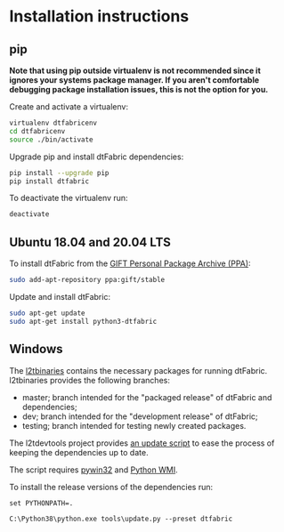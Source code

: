 # Installation instructions

## pip

**Note that using pip outside virtualenv is not recommended since it ignores
your systems package manager. If you aren't comfortable debugging package
installation issues, this is not the option for you.**

Create and activate a virtualenv:

```bash
virtualenv dtfabricenv
cd dtfabricenv
source ./bin/activate
```

Upgrade pip and install dtFabric dependencies:

```bash
pip install --upgrade pip
pip install dtfabric
```

To deactivate the virtualenv run:

```bash
deactivate
```

## Ubuntu 18.04 and 20.04 LTS

To install dtFabric from the [GIFT Personal Package Archive (PPA)](https://launchpad.net/~gift):

```bash
sudo add-apt-repository ppa:gift/stable
```

Update and install dtFabric:

```bash
sudo apt-get update
sudo apt-get install python3-dtfabric
```

## Windows

The [l2tbinaries](https://github.com/log2timeline/l2tbinaries) contains the
necessary packages for running dtFabric. l2tbinaries provides the following
branches:

* master; branch intended for the "packaged release" of dtFabric and dependencies;
* dev; branch intended for the "development release" of dtFabric;
* testing; branch intended for testing newly created packages.

The l2tdevtools project provides [an update script](https://github.com/log2timeline/l2tdevtools/wiki/Update-script)
to ease the process of keeping the dependencies up to date.

The script requires [pywin32](https://github.com/mhammond/pywin32/releases) and
[Python WMI](https://pypi.python.org/pypi/WMI/).

To install the release versions of the dependencies run:

```
set PYTHONPATH=.

C:\Python38\python.exe tools\update.py --preset dtfabric
```
